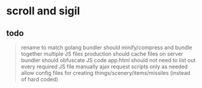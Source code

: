 # scroll and sigil

## todo

> rename to match golang
> bundler should minify/compress and bundle together multiple JS files
> production should cache files on server
> bundler should obfuscate JS code
> app.html should not need to list out every required JS file manually 
> ajax request scripts only as needed
> allow config files for creating things/scenery/items/missiles (instead of hard coded)
